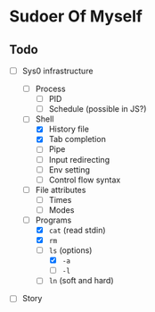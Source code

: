 # Sudoer Of Myself

## Todo

- [ ] Sys0 infrastructure

  - [ ] Process
    - [ ] PID
    - [ ] Schedule (possible in JS?)

  - [ ] Shell
    - [x] History file
    - [x] Tab completion
    - [ ] Pipe
    - [ ] Input redirecting
    - [ ] Env setting
    - [ ] Control flow syntax

  - [ ] File attributes
    - [ ] Times
    - [ ] Modes

  - [ ] Programs
    - [x] `cat` (read stdin)
    - [x] `rm`
    - [ ] `ls` (options)
      - [x] `-a`
      - [ ] `-l`
    - [ ] `ln` (soft and hard)

- [ ] Story